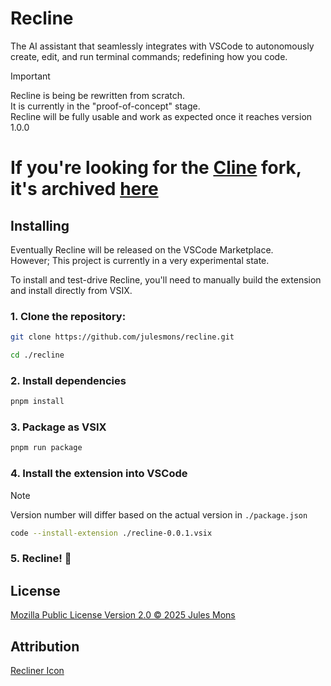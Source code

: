 # Recline
The AI assistant that seamlessly integrates with VSCode to autonomously create, edit, and run terminal commands; redefining how you code.

> [!IMPORTANT]  
> Recline is being be rewritten from scratch.  
> It is currently in the "proof-of-concept" stage.  
> Recline will be fully usable and work as expected once it reaches version 1.0.0  
> # If you're looking for the [Cline](https://cline.bot) fork, it's archived [here](https://github.com/julesmons/recline-legacy)  

## Installing

Eventually Recline will be released on the VSCode Marketplace.  
However; This project is currently in a very experimental state.  

To install and test-drive Recline, you'll need to manually build the extension and install directly from VSIX.  

### 1. Clone the repository:
  ```bash
  git clone https://github.com/julesmons/recline.git
  ```
  ```bash
  cd ./recline
  ```
### 2. Install dependencies
  ```bash
  pnpm install
  ```
### 3. Package as VSIX 
  ```bash
  pnpm run package
  ```
### 4. Install the extension into VSCode
  > [!NOTE]  
  > Version number will differ based on the actual version in `./package.json`
  ```bash
  code --install-extension ./recline-0.0.1.vsix
  ```
### 5. Recline! 🎉

## License

[Mozilla Public License Version 2.0 © 2025 Jules Mons](./LICENSE)  

## Attribution

[Recliner Icon](https://thenounproject.com/creator/iconpai19/)  
